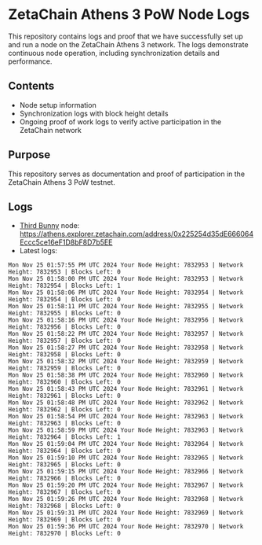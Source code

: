 # ZetaChain Athens 3 PoW Node Logs
This repository contains logs and proof that we have successfully set up and run a node on the ZetaChain Athens 3 network. The logs demonstrate continuous node operation, including synchronization details and performance.

## Contents
- Node setup information
- Synchronization logs with block height details
- Ongoing proof of work logs to verify active participation in the ZetaChain network

## Purpose
This repository serves as documentation and proof of participation in the ZetaChain Athens 3 PoW testnet.

## Logs

- [Third Bunny](https://thirdbunny.xyz/) node: https://athens.explorer.zetachain.com/address/0x225254d35dE666064Eccc5ce16eF1D8bF8D7b5EE
- Latest logs:
```
Mon Nov 25 01:57:55 PM UTC 2024 Your Node Height: 7832953 | Network Height: 7832953 | Blocks Left: 0
Mon Nov 25 01:58:00 PM UTC 2024 Your Node Height: 7832953 | Network Height: 7832954 | Blocks Left: 1
Mon Nov 25 01:58:06 PM UTC 2024 Your Node Height: 7832954 | Network Height: 7832954 | Blocks Left: 0
Mon Nov 25 01:58:11 PM UTC 2024 Your Node Height: 7832955 | Network Height: 7832955 | Blocks Left: 0
Mon Nov 25 01:58:16 PM UTC 2024 Your Node Height: 7832956 | Network Height: 7832956 | Blocks Left: 0
Mon Nov 25 01:58:22 PM UTC 2024 Your Node Height: 7832957 | Network Height: 7832957 | Blocks Left: 0
Mon Nov 25 01:58:27 PM UTC 2024 Your Node Height: 7832958 | Network Height: 7832958 | Blocks Left: 0
Mon Nov 25 01:58:32 PM UTC 2024 Your Node Height: 7832959 | Network Height: 7832959 | Blocks Left: 0
Mon Nov 25 01:58:38 PM UTC 2024 Your Node Height: 7832960 | Network Height: 7832960 | Blocks Left: 0
Mon Nov 25 01:58:43 PM UTC 2024 Your Node Height: 7832961 | Network Height: 7832961 | Blocks Left: 0
Mon Nov 25 01:58:48 PM UTC 2024 Your Node Height: 7832962 | Network Height: 7832962 | Blocks Left: 0
Mon Nov 25 01:58:54 PM UTC 2024 Your Node Height: 7832963 | Network Height: 7832963 | Blocks Left: 0
Mon Nov 25 01:58:59 PM UTC 2024 Your Node Height: 7832963 | Network Height: 7832964 | Blocks Left: 1
Mon Nov 25 01:59:04 PM UTC 2024 Your Node Height: 7832964 | Network Height: 7832964 | Blocks Left: 0
Mon Nov 25 01:59:10 PM UTC 2024 Your Node Height: 7832965 | Network Height: 7832965 | Blocks Left: 0
Mon Nov 25 01:59:15 PM UTC 2024 Your Node Height: 7832966 | Network Height: 7832966 | Blocks Left: 0
Mon Nov 25 01:59:20 PM UTC 2024 Your Node Height: 7832967 | Network Height: 7832967 | Blocks Left: 0
Mon Nov 25 01:59:26 PM UTC 2024 Your Node Height: 7832968 | Network Height: 7832968 | Blocks Left: 0
Mon Nov 25 01:59:31 PM UTC 2024 Your Node Height: 7832969 | Network Height: 7832969 | Blocks Left: 0
Mon Nov 25 01:59:36 PM UTC 2024 Your Node Height: 7832970 | Network Height: 7832970 | Blocks Left: 0
```
